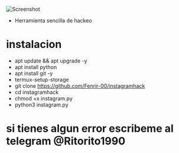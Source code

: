 ![Screenshot](instagramhack.png)

* Herramienta sencilla de hackeo
# instalacion
* apt update && apt upgrade -y
* apt install python
* apt install git -y
* termux-setup-storage
* git clone https://github.com/Fenrir-00/instagramhack
* cd instagramhack
* chmod +x instagram.py
* python3 instagram.py
# si tienes algun error escribeme al telegram @Ritorito1990
#
